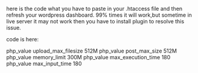 here is the code what you have to paste in your .htaccess file and then refresh your wordpress dashboard.
99% times it will work,but sometime in live server it may not work then you have to install plugin to resolve this issue.

code is here:

php_value upload_max_filesize 512M
php_value post_max_size 512M
php_value memory_limit 300M
php_value max_execution_time 180
php_value max_input_time 180
